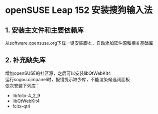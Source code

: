 # openSUSE Leap 152 安装搜狗输入法
## 1. 安装主文件和主要依赖库
从software.opensuse.org下载一键安装脚本，自动添加软件源和相关基础库

## 2. 补充缺失库
增加openSUSE的社区源，之后可以安装libQtWebKit4  
运行sogou.qimpanel时，报错提示缺少库，不能渲染候选词面板  
依次安装下列库：  
- libfcitx-4_2_9
- libQtWebKit4
- fcitx-qt4
